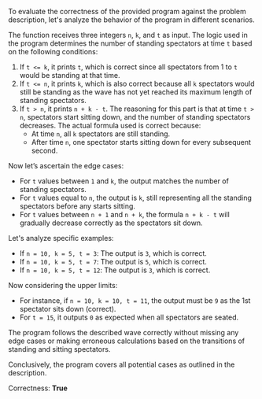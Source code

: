 To evaluate the correctness of the provided program against the problem description, let's analyze the behavior of the program in different scenarios.

The function receives three integers `n`, `k`, and `t` as input. The logic used in the program determines the number of standing spectators at time `t` based on the following conditions:

1. If `t <= k`, it prints `t`, which is correct since all spectators from 1 to `t` would be standing at that time.
2. If `t <= n`, it prints `k`, which is also correct because all `k` spectators would still be standing as the wave has not yet reached its maximum length of standing spectators.
3. If `t > n`, it prints `n + k - t`. The reasoning for this part is that at time `t > n`, spectators start sitting down, and the number of standing spectators decreases. The actual formula used is correct because:
   - At time `n`, all `k` spectators are still standing.
   - After time `n`, one spectator starts sitting down for every subsequent second.

Now let’s ascertain the edge cases:

- For `t` values between `1` and `k`, the output matches the number of standing spectators.
- For `t` values equal to `n`, the output is `k`, still representing all the standing spectators before any starts sitting.
- For `t` values between `n + 1` and `n + k`, the formula `n + k - t` will gradually decrease correctly as the spectators sit down.

Let's analyze specific examples:
- If `n = 10, k = 5, t = 3`: The output is `3`, which is correct.
- If `n = 10, k = 5, t = 7`: The output is `5`, which is correct.
- If `n = 10, k = 5, t = 12`: The output is `3`, which is correct.

Now considering the upper limits:
- For instance, if `n = 10, k = 10, t = 11`, the output must be `9` as the 1st spectator sits down (correct).
- For `t = 15`, it outputs `0` as expected when all spectators are seated.

The program follows the described wave correctly without missing any edge cases or making erroneous calculations based on the transitions of standing and sitting spectators.

Conclusively, the program covers all potential cases as outlined in the description.

Correctness: **True**